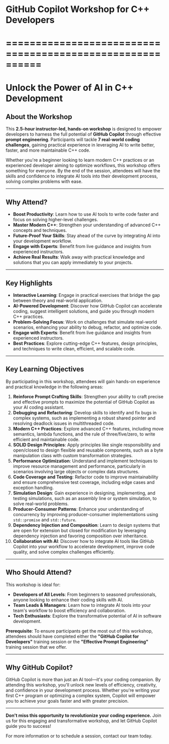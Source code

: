 # GitHub Copilot Workshop for C++ Developers
# ==========================================================
# Unlock the Power of AI in C++ Development

## About the Workshop

This **2.5-hour instructor-led, hands-on workshop** is designed to empower developers to harness the full potential of **GitHub Copilot** through effective **prompt engineering**. Participants will tackle **7 real-world coding challenges**, gaining practical experience in leveraging AI to write better, faster, and more maintainable C++ code.

Whether you're a beginner looking to learn modern C++ practices or an experienced developer aiming to optimize workflows, this workshop offers something for everyone. By the end of the session, attendees will have the skills and confidence to integrate AI tools into their development process, solving complex problems with ease.

---

## Why Attend?

- **Boost Productivity**: Learn how to use AI tools to write code faster and focus on solving higher-level challenges.
- **Master Modern C++**: Strengthen your understanding of advanced C++ concepts and techniques.
- **Future-Proof Your Skills**: Stay ahead of the curve by integrating AI into your development workflow.
- **Engage with Experts**: Benefit from live guidance and insights from experienced instructors.
- **Achieve Real Results**: Walk away with practical knowledge and solutions that you can apply immediately to your projects.

---

## Key Highlights

- **Interactive Learning**: Engage in practical exercises that bridge the gap between theory and real-world application.
- **AI-Powered Development**: Discover how GitHub Copilot can accelerate coding, suggest intelligent solutions, and guide you through modern C++ practices.
- **Problem-Solving Focus**: Work on challenges that simulate real-world scenarios, enhancing your ability to debug, refactor, and optimize code.
- **Engage with Experts**: Benefit from live guidance and insights from experienced instructors.
- **Best Practices**: Explore cutting-edge C++ features, design principles, and techniques to write clean, efficient, and scalable code.

---

## Key Learning Objectives

By participating in this workshop, attendees will gain hands-on experience and practical knowledge in the following areas:

1. **Reinforce Prompt Crafting Skills**: Strengthen your ability to craft precise and effective prompts to maximize the potential of GitHub Copilot as your AI coding assistant.
2. **Debugging and Refactoring**: Develop skills to identify and fix bugs in complex systems, such as implementing a robust shared pointer and resolving deadlock issues in multithreaded code.
3. **Modern C++ Practices**: Explore advanced C++ features, including move semantics, lambda functions, and the rule of three/five/zero, to write efficient and maintainable code.
4. **SOLID Design Principles**: Apply principles like single responsibility and open/closed to design flexible and reusable components, such as a byte manipulation class with custom transformation strategies.
5. **Performance Optimization**: Understand and implement techniques to improve resource management and performance, particularly in scenarios involving large objects or complex data structures.
6. **Code Coverage and Testing**: Refactor code to improve maintainability and ensure comprehensive test coverage, including edge cases and exception handling.
7. **Simulation Design**: Gain experience in designing, implementing, and testing simulations, such as an assembly line or system simulation, to solve real-world problems.
8. **Producer-Consumer Patterns**: Enhance your understanding of concurrency by improving producer-consumer implementations using `std::promise` and `std::future`.
9. **Dependency Injection and Composition**: Learn to design systems that are open for extension but closed for modification by leveraging dependency injection and favoring composition over inheritance.
10. **Collaboration with AI**: Discover how to integrate AI tools like GitHub Copilot into your workflow to accelerate development, improve code quality, and solve complex challenges efficiently.

---

## Who Should Attend?

This workshop is ideal for:

- **Developers of All Levels**: From beginners to seasoned professionals, anyone looking to enhance their coding skills with AI.
- **Team Leads & Managers**: Learn how to integrate AI tools into your team's workflow to boost efficiency and collaboration.
- **Tech Enthusiasts**: Explore the transformative potential of AI in software development.

**Prerequisite**: To ensure participants get the most out of this workshop, attendees should have completed either the **"GitHub Copilot for Developers"** training session or the **"Effective Prompt Engineering"** training session that we offer.

---

## Why GitHub Copilot?

GitHub Copilot is more than just an AI tool—it's your coding companion. By attending this workshop, you'll unlock new levels of efficiency, creativity, and confidence in your development process. Whether you're writing your first C++ program or optimizing a complex system, Copilot will empower you to achieve your goals faster and with greater precision.

---

**Don't miss this opportunity to revolutionize your coding experience.** Join us for this engaging and transformative workshop, and let GitHub Copilot guide you to success!

For more information or to schedule a session, contact our team today.